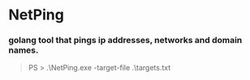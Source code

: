# NetPing

### golang tool that pings ip addresses, networks and domain names.

>PS > .\NetPing.exe -target-file .\targets.txt
